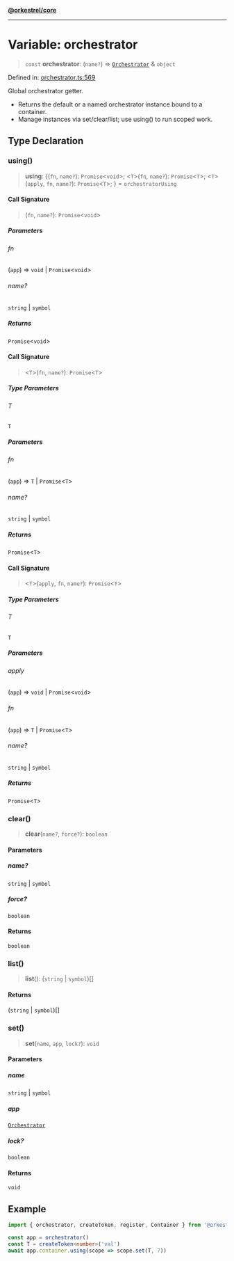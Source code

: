 [**@orkestrel/core**](../index.md)

***

# Variable: orchestrator

> `const` **orchestrator**: (`name?`) => [`Orchestrator`](../classes/Orchestrator.md) & `object`

Defined in: [orchestrator.ts:569](https://github.com/orkestrel/core/blob/076093e61b67cd3d4198b173439f047ddbc97abc/src/orchestrator.ts#L569)

Global orchestrator getter.
- Returns the default or a named orchestrator instance bound to a container.
- Manage instances via set/clear/list; use using() to run scoped work.

## Type Declaration

### using()

> **using**: \{(`fn`, `name?`): `Promise`\<`void`\>; \<`T`\>(`fn`, `name?`): `Promise`\<`T`\>; \<`T`\>(`apply`, `fn`, `name?`): `Promise`\<`T`\>; \} = `orchestratorUsing`

#### Call Signature

> (`fn`, `name?`): `Promise`\<`void`\>

##### Parameters

###### fn

(`app`) => `void` \| `Promise`\<`void`\>

###### name?

`string` | `symbol`

##### Returns

`Promise`\<`void`\>

#### Call Signature

> \<`T`\>(`fn`, `name?`): `Promise`\<`T`\>

##### Type Parameters

###### T

`T`

##### Parameters

###### fn

(`app`) => `T` \| `Promise`\<`T`\>

###### name?

`string` | `symbol`

##### Returns

`Promise`\<`T`\>

#### Call Signature

> \<`T`\>(`apply`, `fn`, `name?`): `Promise`\<`T`\>

##### Type Parameters

###### T

`T`

##### Parameters

###### apply

(`app`) => `void` \| `Promise`\<`void`\>

###### fn

(`app`) => `T` \| `Promise`\<`T`\>

###### name?

`string` | `symbol`

##### Returns

`Promise`\<`T`\>

### clear()

> **clear**(`name?`, `force?`): `boolean`

#### Parameters

##### name?

`string` | `symbol`

##### force?

`boolean`

#### Returns

`boolean`

### list()

> **list**(): (`string` \| `symbol`)[]

#### Returns

(`string` \| `symbol`)[]

### set()

> **set**(`name`, `app`, `lock?`): `void`

#### Parameters

##### name

`string` | `symbol`

##### app

[`Orchestrator`](../classes/Orchestrator.md)

##### lock?

`boolean`

#### Returns

`void`

## Example

```ts
import { orchestrator, createToken, register, Container } from '@orkestrel/core'

const app = orchestrator()
const T = createToken<number>('val')
await app.container.using(scope => scope.set(T, 7))
```
